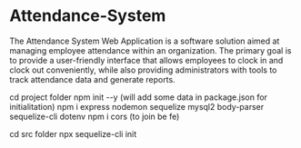 # Attendance-System

The Attendance System Web Application is a software solution aimed at managing employee attendance within an organization. The primary goal is to provide a user-friendly interface that allows employees to clock in and clock out conveniently, while also providing administrators with tools to track attendance data and generate reports.

cd project folder
npm init --y (will add some data in package.json for initialitation)
npm i express nodemon sequelize mysql2 body-parser sequelize-cli dotenv
npm i cors (to join be fe)

cd src folder
npx sequelize-cli init
